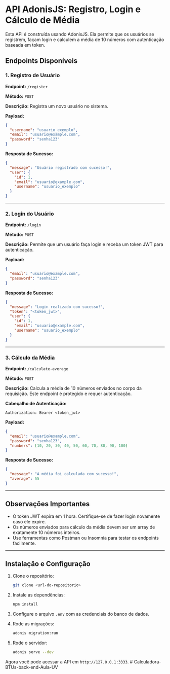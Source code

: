 # API AdonisJS: Registro, Login e Cálculo de Média

Esta API é construída usando AdonisJS. Ela permite que os usuários se registrem, façam login e calculem a média de 10 números com autenticação baseada em token.

## Endpoints Disponíveis

### 1. Registro de Usuário
**Endpoint:** `/register`

**Método:** `POST`

**Descrição:** Registra um novo usuário no sistema.

**Payload:**
```json
{
  "username": "usuario_exemplo",
  "email": "usuario@example.com",
  "password": "senha123"
}
```

**Resposta de Sucesso:**
```json
{
  "message": "Usuário registrado com sucesso!",
  "user": {
    "id": 1,
    "email": "usuario@example.com",
    "username": "usuario_exemplo"
  }
}
```

---

### 2. Login do Usuário
**Endpoint:** `/login`

**Método:** `POST`

**Descrição:** Permite que um usuário faça login e receba um token JWT para autenticação.

**Payload:**
```json
{
  "email": "usuario@example.com",
  "password": "senha123"
}
```

**Resposta de Sucesso:**
```json
{
  "message": "Login realizado com sucesso!",
  "token": "<token_jwt>",
  "user": {
    "id": 1,
    "email": "usuario@example.com",
    "username": "usuario_exemplo"
  }
}
```

---

### 3. Cálculo da Média
**Endpoint:** `/calculate-average`

**Método:** `POST`

**Descrição:** Calcula a média de 10 números enviados no corpo da requisição. Este endpoint é protegido e requer autenticação.

**Cabeçalho de Autenticação:**
```http
Authorization: Bearer <token_jwt>
```

**Payload:**
```json
{
  "email": "usuario@example.com",
  "password": "senha123",
  "numbers": [10, 20, 30, 40, 50, 60, 70, 80, 90, 100]
}
```

**Resposta de Sucesso:**
```json
{
  "message": "A média foi calculada com sucesso!",
  "average": 55
}
```

---

## Observações Importantes
- O token JWT expira em 1 hora. Certifique-se de fazer login novamente caso ele expire.
- Os números enviados para cálculo da média devem ser um array de exatamente 10 números inteiros.
- Use ferramentas como Postman ou Insomnia para testar os endpoints facilmente.

---

## Instalação e Configuração

1. Clone o repositório:
   ```bash
   git clone <url-do-repositorio>
   ```

2. Instale as dependências:
   ```bash
   npm install
   ```

3. Configure o arquivo `.env` com as credenciais do banco de dados.

4. Rode as migrações:
   ```bash
   adonis migration:run
   ```

5. Rode o servidor:
   ```bash
   adonis serve --dev
   ```

Agora você pode acessar a API em `http://127.0.0.1:3333`.
#   C a l c u l a d o r a - B T U s - b a c k - e n d - A u l a - U V  
 